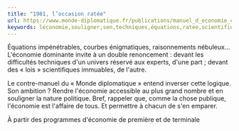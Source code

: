 ```yaml
---
title: "1981, l’occasion ratée"
url: https://www.monde-diplomatique.fr/publications/manuel_d_economie_critique/a57211
keywords: léconomie,souligner,sen,techniques,équations,ratée,scientifiques,réservé,énigmatiques,renoncement,loccasion,univers,1981
---
```

Équations impénétrables, courbes énigmatiques, raisonnements nébuleux... L'économie dominante invite à un double renoncement : devant les difficultés techniques d'un univers réservé aux experts, d'une part ; devant des « lois » scientifiques immuables, de l'autre.

Le contre-manuel du « Monde diplomatique » entend inverser cette logique. Son ambition ? Rendre l'économie accessible au plus grand nombre et en souligner la nature politique. Bref, rappeler que, comme la chose publique, l'économie est l'affaire de tous. Et permettre à chacun de s'en emparer.

À partir des programmes d'économie de première et de terminale
